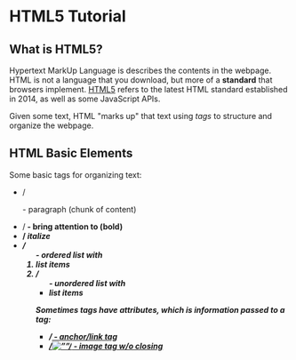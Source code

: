 # HTML5 Tutorial

## What is HTML5?

Hypertext MarkUp Language is describes the contents in the webpage. HTML is not a language that you download, but more of a **standard** that browsers implement. [HTML5](https://developer.mozilla.org/en-US/docs/Glossary/HTML5) refers to the latest HTML standard established in 2014, as well as some JavaScript APIs.

Given some text, HTML "marks up" that text using *tags* to structure and organize the webpage.

## HTML Basic Elements

Some basic tags for organizing text:
* /<p/> - paragraph (chunk of content)
* /<b/> - bring attention to (bold)
* /<i/> italize
* /<ol/> - ordered list with <li> list items
* /<ul/> - unordered list with <li> list items

Sometimes tags have *attributes*, which is information passed to a tag:
* /<a href=””/> - anchor/link tag 
* /<img src=”” alt=””/> - image tag w/o closing


